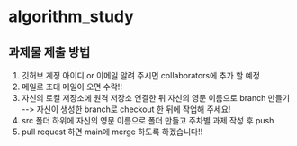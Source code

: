 # algorithm_study

## 과제물 제출 방법

1. 깃허브 계정 아이디 or 이메일 알려 주시면 collaborators에 추가 할 예정
2. 메일로 초대 메일이 오면 수락!!
3. 자신의 로컬 저장소에 원격 저장소 연결한 뒤 자신의 영문 이름으로 branch 만들기
   --> 자신이 생성한 branch로 checkout 한 뒤에 작업해 주세요!
4. src 폴더 하위에 자신의 영문 이름으로 폴더 만들고 주차별 과제 작성 후 push
5. pull request 하면 main에 merge 하도록 하겠습니다!!
